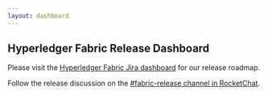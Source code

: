```yaml
---
layout: dashboard
---
```

## Hyperledger Fabric Release Dashboard

Please visit the [Hyperledger Fabric Jira dashboard](https://jira.hyperledger.org/secure/Dashboard.jspa?selectPageId=10104) for our release roadmap.

Follow the release discussion on the [#fabric-release channel in RocketChat](https://chat.hyperledger.org/channel/fabric-release).
